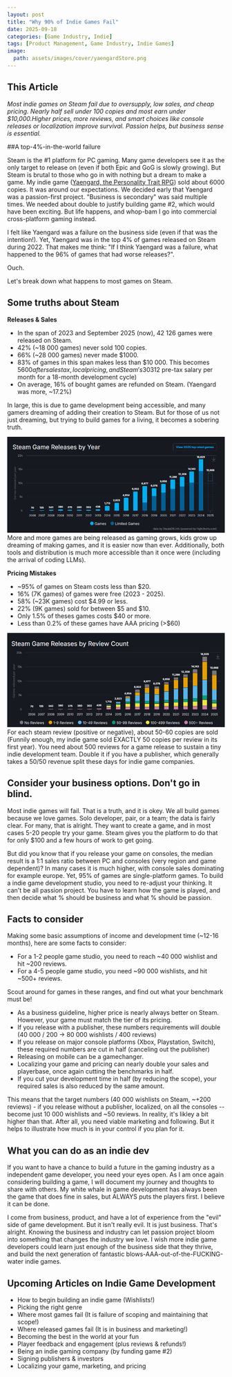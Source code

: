 ```yaml
---
layout: post
title: "Why 90% of Indie Games Fail"
date: 2025-09-18
categories: [Game Industry, Indie]
tags: [Product Management, Game Industry, Indie Games]
image:
  path: assets/images/cover/yaengardStore.png
---
```


## This Article
*Most indie games on Steam fail due to oversupply, low sales, and cheap pricing. Nearly half sell under 100 copies and most earn under $10,000.Higher prices, more reviews, and smart choices like console releases or localization improve survival. Passion helps, but business sense is essential.*

##A top-4%-in-the-world failure

Steam is the #1 platform for PC gaming. Many game developers see it as the only target to release on (even if both Epic and GoG is slowly growing). But Steam is brutal to those who go in with nothing but a dream to make a game. My indie game ([Yaengard, the Personality Trait RPG](https://store.steampowered.com/app/1545830/Yaengard/)) sold about 6000 copies. It was around our expectations. We decided early that Yaengard was a passion-first project. "Business is secondary" was said multiple times. We needed about double to justify building game #2, which would have been exciting. But life happens, and whop-bam I go into commercial cross-platform gaming instead. 

I felt like Yaengard was a failure on the business side (even if that was the intention!). Yet, Yaengard was in the top 4% of games released on Steam during 2022. That makes me think: "If I think Yaengard was a failure, what happened to the 96% of games that had worse releases?".

Ouch.

Let's break down what happens to most games on Steam. 

## Some truths about Steam

**Releases & Sales**
- In the span of 2023 and September 2025 (now), 42 126 games were released on Steam.
- 42% (~18 000 games) never sold 100 copies.
- 66% (~28 000 games) never made $1000.
- 83% of games in this span makes less than $10 000. This becomes $5600 after sales tax, local pricing, and Steam's 30% cut. ($312 pre-tax salary per month for a 18-month development cycle)
- On average, 16% of bought games are refunded on Steam. (Yaengard was more, ~17.2%)

In large, this is due to game development being accessible, and many gamers dreaming of adding their creation to Steam. But for those of us not just dreaming, but trying to build games for a living, it becomes a sobering truth.

![Genre Matters](assets/images/article/steamGraph.png)
More and more games are being released as gaming grows, kids grow up dreaming of making games, and it is easier now than ever. Additionally, both tools and distribution is much more accessible than it once were (including the arrival of coding LLMs).

**Pricing Mistakes**
- ~95% of games on Steam costs less than $20.
- 16% (7K games) of games were free (2023 - 2025).
- 58% (~23K games) cost $4.99 or less. 
- 22% (9K games) sold for between $5 and $10.
- Only 1.5% of theses games costs $40 or more.
- Less than 0.2% of these games have AAA pricing (>$60)

![Genre Matters](assets/images/article/reviewsSteam.png)
For each steam review (positive or negative), about 50-60 copies are sold (Funnily enough, my indie game sold EXACTLY 50 copies per review in its first year). You need about 500 reviews for a game release to sustain a tiny indie development team. Double it if you have a publisher, which generally takes a 50/50 revenue split these days for indie game companies. 

## Consider your business options. Don't go in blind.
Most indie games will fail. That is a truth, and it is okey. We all build games because we love games. Solo developer, pair, or a team; the data is fairly clear. For many, that is alright. They want to create a game, and in most cases 5-20 people try your game. Steam gives you the platform to do that for only $100 and a few hours of work to get going.

But did you know that if you release your game on consoles, the median result is a 1:1 sales ratio between PC and consoles (very region and game dependent)? In many cases it is much higher, with console sales dominating for example europe. Yet, 95% of games are single-platform games. To build a indie game development studio, you need to re-adjust your thinking. It can't be all passion project. You have to learn how the game is played, and then decide what % should be business and what % should be passion.

## Facts to consider

Making some basic assumptions of income and development time (~12-16 months), here are some facts to consider:
- For a 1-2 people game studio, you need to reach ~40 000 wishlist and hit ~200 reviews. 
- For a 4-5 people game studio, you need ~90 000 wishlists, and hit ~500+ reviews.

Scout around for games in these ranges, and find out what your benchmark must be!

- As a business guideline, higher price is nearly always better on Steam. However, your game must match the tier of its pricing.
- If you release with a publisher, these numbers requirements will double (40 000 / 200 -> 80 000 wishlists / 400 reviews)
- If you release on major console platforms (Xbox, Playstation, Switch), these required numbers are cut in half (canceling out the publisher)
- Releasing on mobile can be a gamechanger.
- Localizing your game and pricing can nearly double your sales and playerbase, once again cutting the benchmarks in half.
- If you cut your development time in half (by reducing the scope), your required sales is also reduced by the same amount.

This means that the target numbers (40 000 wishlists on Steam, ~+200 reviews) - if you release without a publisher, localized, on all the consoles -- become just 10 000 wishlists and ~50 reviews. In reality, it's likley a bit higher than that. After all, you need viable marketing and following. But it helps to illustrate how much is in your control if you plan for it.

## What you can do as an indie dev
If you want to have a chance to build a future in the gaming industry as a independent game developer, you need your eyes open. As I am once again considering building a game, I will document my journey and thoughts to share with others. My white whale in game development has always been the game that does fine in sales, but ALWAYS puts the players first. I believe it can be done.

I come from business, product, and have a lot of experience from the "evil" side of game development. But it isn't really evil. It is just business. That's alright. Knowing the business and industry can let passion project bloom into something that changes the industry we love. I wish more indie game developers could learn just enough of the business side that they thrive, and build the next generation of fantastic blows-AAA-out-of-the-FUCKING-water indie games.

## Upcoming Articles on Indie Game Development
- How to begin building an indie game (Wishlists!)
- Picking the right genre
- Where most games fail (It is failure of scoping and maintaining that scope!)
- Where released games fail (It is in business and marketing!)
- Becoming the best in the world at your fun
- Player feedback and engagement (plus reviews & refunds!)
- Being an indie gaming company (by funding game #2)
- Signing publishers & investors
- Localizing your game, marketing, and pricing



